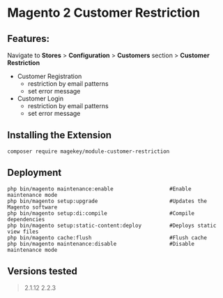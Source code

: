 # Magento 2 Customer Restriction

## Features:

Navigate to **Stores** > **Configuration** > **Customers** section > **Customer Restriction**

- Customer Registration
  * restriction by email patterns
  * set error message
- Customer Login
  * restriction by email patterns
  * set error message

## Installing the Extension

    composer require magekey/module-customer-restriction

## Deployment

    php bin/magento maintenance:enable                  #Enable maintenance mode
    php bin/magento setup:upgrade                       #Updates the Magento software
    php bin/magento setup:di:compile                    #Compile dependencies
    php bin/magento setup:static-content:deploy         #Deploys static view files
    php bin/magento cache:flush                         #Flush cache
    php bin/magento maintenance:disable                 #Disable maintenance mode

## Versions tested
> 2.1.12
> 2.2.3
